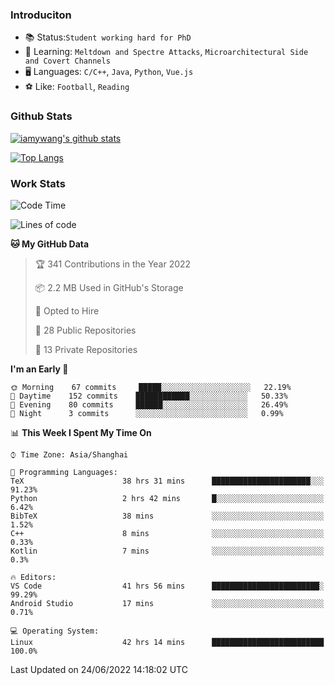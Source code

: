 ### Introduciton

- 📚 Status:`Student working hard for PhD`
- 🔎 Learning: `Meltdown and Spectre Attacks`, `Microarchitectural Side and Covert Channels`
- 🖥️ Languages: `C/C++`, `Java`, `Python`, `Vue.js`
- ⚽ Like: `Football`, `Reading`

### Github Stats

[![iamywang's github stats](https://github-readme-stats.vercel.app/api?username=iamywang&count_private=true&show_icons=true)]()

[![Top Langs](https://github-readme-stats.vercel.app/api/top-langs/?username=iamywang&layout=compact)]()

### Work Stats

<!--START_SECTION:waka-->
![Code Time](http://img.shields.io/badge/Code%20Time-449%20hrs%2050%20mins-blue)

![Lines of code](https://img.shields.io/badge/From%20Hello%20World%20I%27ve%20Written--40%20Thousand%20lines%20of%20code-blue)

**🐱 My GitHub Data** 

> 🏆 341 Contributions in the Year 2022
 > 
> 📦 2.2 MB Used in GitHub's Storage 
 > 
> 💼 Opted to Hire
 > 
> 📜 28 Public Repositories 
 > 
> 🔑 13 Private Repositories  
 > 
**I'm an Early 🐤** 

```text
🌞 Morning    67 commits     █████░░░░░░░░░░░░░░░░░░░░   22.19% 
🌆 Daytime    152 commits    ████████████░░░░░░░░░░░░░   50.33% 
🌃 Evening    80 commits     ██████░░░░░░░░░░░░░░░░░░░   26.49% 
🌙 Night      3 commits      ░░░░░░░░░░░░░░░░░░░░░░░░░   0.99%

```


📊 **This Week I Spent My Time On** 

```text
⌚︎ Time Zone: Asia/Shanghai

💬 Programming Languages: 
TeX                      38 hrs 31 mins      ██████████████████████░░░   91.23% 
Python                   2 hrs 42 mins       █░░░░░░░░░░░░░░░░░░░░░░░░   6.42% 
BibTeX                   38 mins             ░░░░░░░░░░░░░░░░░░░░░░░░░   1.52% 
C++                      8 mins              ░░░░░░░░░░░░░░░░░░░░░░░░░   0.33% 
Kotlin                   7 mins              ░░░░░░░░░░░░░░░░░░░░░░░░░   0.3%

🔥 Editors: 
VS Code                  41 hrs 56 mins      ████████████████████████░   99.29% 
Android Studio           17 mins             ░░░░░░░░░░░░░░░░░░░░░░░░░   0.71%

💻 Operating System: 
Linux                    42 hrs 14 mins      █████████████████████████   100.0%

```


 Last Updated on 24/06/2022 14:18:02 UTC
<!--END_SECTION:waka-->
